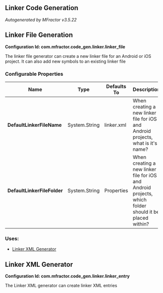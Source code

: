 ## Linker Code Generation
*Autogenerated by MFractor v3.5.22*
## Linker File Generation

**Configuration Id: com.mfractor.code_gen.linker.linker_file**

The linker file generator can create a new linker file for an Android or iOS project. It can also add new symbols to an existing linker file


### Configurable Properties

| Name | Type | Defaults To | Description |
|------|------|-------------|-------------|
| **DefaultLinkerFileName** | System.String | linker.xml | When creating a new linker file for iOS and Android projects, what is it's name? |
| **DefaultLinkerFileFolder** | System.String | Properties | When creating a new linker file for iOS and Android projects, which folder should it be placed within? |

### Uses:

 * [Linker XML Generator](/code-generation/linker.md#linker-xml-generator)


## Linker XML Generator

**Configuration Id: com.mfractor.code_gen.linker.linker_entry**

The Linker XML generator can create linker XML entries


